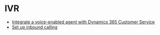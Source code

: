 # IVR

- [Integrate a voice-enabled agent with Dynamics 365 Customer Service](https://learn.microsoft.com/en-us/microsoft-copilot-studio/voice-get-started)
- [Set up inbound calling](https://learn.microsoft.com/en-us/dynamics365/customer-service/administer/voice-channel-inbound-calling?tabs=enhancedvoice)